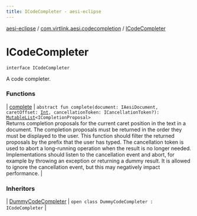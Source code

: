 ```yaml
---
title: ICodeCompleter - aesi-eclipse
---
```


[aesi-eclipse](../../index.html) / [com.virtlink.aesi.codecompletion](../index.html) / [ICodeCompleter](.)

# ICodeCompleter

`interface ICodeCompleter`

A code completer.

### Functions

| [complete](complete.html) | `abstract fun complete(document: IAesiDocument, caretOffset: `[`Int`](https://kotlinlang.org/api/latest/jvm/stdlib/kotlin/-int/index.html)`, cancellationToken: ICancellationToken?): `[`MutableList`](https://kotlinlang.org/api/latest/jvm/stdlib/kotlin.collections/-mutable-list/index.html)`<ICompletionProposal>`<br>Returns completion proposals for the current caret position in the text in a document. The completion proposals must be returned in the order they must be displayed to the user. This function should filter the returned proposals by the prefix that the user has typed. The cancellation token is used to abort a long-running operation when the result is no longer needed. Implementations should listen to the cancellation event and abort, for example by throwing an exception or returning a dummy result. It is allowed to ignore the cancellation event, but this may negatively impact performance. |

### Inheritors

| [DummyCodeCompleter](../-dummy-code-completer/index.html) | `open class DummyCodeCompleter : ICodeCompleter` |

